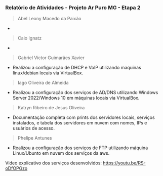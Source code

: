 ### Relatório de Atividades - Projeto Ar Puro MG - Etapa 2
> Abel Leony Macedo da Paixão
-
 
> Caio Ignatz 
-

> Gabriel Víctor Guimarães Xavier

- Realizou a configuração de DHCP e VoIP utilizando maquinas linux/debian locais via VirtualBox.

> Iago Oliveira de Almeida
- Realizou a configuração dos serviços de AD/DNS utilizando Windows Server 2022/Windows 10 em máquinas locais via VirtualBox.

> Katryn Ribeiro de Jesus Oliveira 
- Documentação completa com prints dos servidores locais, serviços instalados, e tabela dos servidores em nuvem com nomes, IPs e usuários de acesso.

> Phelipe Antunes
-  Realizou a configuração dos serviços de FTP utilizando máquina Linux/Ubunto em nuvem dos serviços da aws.


Video explicativo dos serviços desenvolvidos: https://youtu.be/RS-oDfOPGzo
